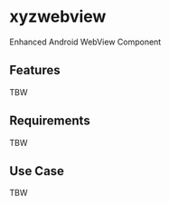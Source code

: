 # xyzwebview
Enhanced Android WebView Component

## Features

TBW

## Requirements

TBW

## Use Case

TBW
